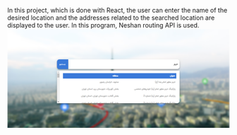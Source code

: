 In this project, which is done with React, the user can enter the name of the desired location and the addresses related to the searched location are displayed to the user.
In this program, Neshan routing API is used.
![preview](src/asset/Capture.PNG)
